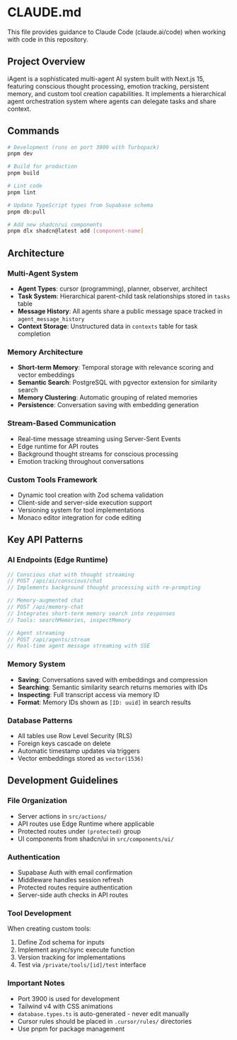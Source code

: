 # CLAUDE.md

This file provides guidance to Claude Code (claude.ai/code) when working with code in this repository.

## Project Overview

iAgent is a sophisticated multi-agent AI system built with Next.js 15, featuring conscious thought processing, emotion tracking, persistent memory, and custom tool creation capabilities. It implements a hierarchical agent orchestration system where agents can delegate tasks and share context.

## Commands

```bash
# Development (runs on port 3900 with Turbopack)
pnpm dev

# Build for production
pnpm build

# Lint code
pnpm lint

# Update TypeScript types from Supabase schema
pnpm db:pull

# Add new shadcn/ui components
pnpm dlx shadcn@latest add [component-name]
```

## Architecture

### Multi-Agent System

- **Agent Types**: cursor (programming), planner, observer, architect
- **Task System**: Hierarchical parent-child task relationships stored in `tasks` table
- **Message History**: All agents share a public message space tracked in `agent_message_history`
- **Context Storage**: Unstructured data in `contexts` table for task completion

### Memory Architecture

- **Short-term Memory**: Temporal storage with relevance scoring and vector embeddings
- **Semantic Search**: PostgreSQL with pgvector extension for similarity search
- **Memory Clustering**: Automatic grouping of related memories
- **Persistence**: Conversation saving with embedding generation

### Stream-Based Communication

- Real-time message streaming using Server-Sent Events
- Edge runtime for API routes
- Background thought streams for conscious processing
- Emotion tracking throughout conversations

### Custom Tools Framework

- Dynamic tool creation with Zod schema validation
- Client-side and server-side execution support
- Versioning system for tool implementations
- Monaco editor integration for code editing

## Key API Patterns

### AI Endpoints (Edge Runtime)

```typescript
// Conscious chat with thought streaming
// POST /api/ai/conscious/chat
// Implements background thought processing with re-prompting

// Memory-augmented chat
// POST /api/memory-chat
// Integrates short-term memory search into responses
// Tools: searchMemories, inspectMemory

// Agent streaming
// POST /api/agents/stream
// Real-time agent message streaming with SSE
```

### Memory System

- **Saving**: Conversations saved with embeddings and compression
- **Searching**: Semantic similarity search returns memories with IDs
- **Inspecting**: Full transcript access via memory ID
- **Format**: Memory IDs shown as `[ID: uuid]` in search results

### Database Patterns

- All tables use Row Level Security (RLS)
- Foreign keys cascade on delete
- Automatic timestamp updates via triggers
- Vector embeddings stored as `vector(1536)`

## Development Guidelines

### File Organization

- Server actions in `src/actions/`
- API routes use Edge Runtime where applicable
- Protected routes under `(protected)` group
- UI components from shadcn/ui in `src/components/ui/`

### Authentication

- Supabase Auth with email confirmation
- Middleware handles session refresh
- Protected routes require authentication
- Server-side auth checks in API routes

### Tool Development

When creating custom tools:

1. Define Zod schema for inputs
2. Implement async/sync execute function
3. Version tracking for implementations
4. Test via `/private/tools/[id]/test` interface

### Important Notes

- Port 3900 is used for development
- Tailwind v4 with CSS animations
- `database.types.ts` is auto-generated - never edit manually
- Cursor rules should be placed in `.cursor/rules/` directories
- Use pnpm for package management
